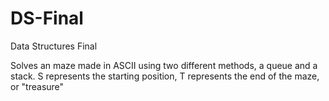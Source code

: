 # DS-Final
Data Structures Final

Solves an maze made in ASCII using two different methods, a queue and a stack. S represents the starting position, T represents the end of the maze, or "treasure"
